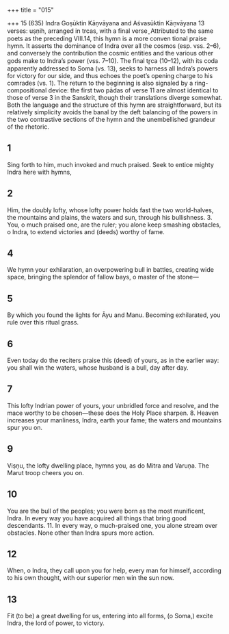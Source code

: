 +++
title = "015"

+++
15 (635) Indra
Goṣūktin Kāṇvāyana and Aśvasūktin Kāṇvāyana
13 verses: uṣṇih, arranged in trcas, with a final verse ̥
Attributed to the same poets as the preceding VIII.14, this hymn is a more conven tional praise hymn. It asserts the dominance of Indra over all the cosmos (esp. vss.  2–6), and conversely the contribution the cosmic entities and the various other gods  make to Indra’s power (vss. 7–10). The final tr̥ca (10–12), with its coda apparently  addressed to Soma (vs. 13), seeks to harness all Indra’s powers for victory for our  side, and thus echoes the poet’s opening charge to his comrades (vs. 1). The return  to the beginning is also signaled by a ring-compositional device: the first two pādas  of verse 11 are almost identical to those of verse 3 in the Sanskrit, though their  translations diverge somewhat.
Both the language and the structure of this hymn are straightforward, but its  relatively simplicity avoids the banal by the deft balancing of the powers in the two  contrastive sections of the hymn and the unembellished grandeur of the rhetoric.
## 1
Sing forth to him, much invoked and much praised.
Seek to entice mighty Indra here with hymns,
## 2
Him, the doubly lofty, whose lofty power holds fast the two
world-halves,
the mountains and plains, the waters and sun, through his bullishness. 3. You, o much praised one, are the ruler; you alone keep smashing  obstacles,
o Indra, to extend victories and (deeds) worthy of fame.
## 4
We hymn your exhilaration, an overpowering bull in battles,
creating wide space, bringing the splendor of fallow bays, o master of  the stone—
## 5
By which you found the lights for Āyu and Manu.
Becoming exhilarated, you rule over this ritual grass.
## 6
Even today do the reciters praise this (deed) of yours, as in the earlier way: you shall win the waters, whose husband is a bull, day after day.
## 7
This lofty Indrian power of yours, your unbridled force and resolve, and the mace worthy to be chosen—these does the Holy Place sharpen. 8. Heaven increases your manliness, Indra, earth your fame;
the waters and mountains spur you on.
## 9
Viṣṇu, the lofty dwelling place, hymns you, as do Mitra and Varuṇa. The Marut troop cheers you on.
## 10
You are the bull of the peoples; you were born as the most
munificent, Indra.
In every way you have acquired all things that bring good descendants. 11. In every way, o much-praised one, you alone stream over obstacles. None other than Indra spurs more action.
## 12
When, o Indra, they call upon you for help, every man for himself,  according to his own thought,
with our superior men win the sun now.
## 13
Fit (to be) a great dwelling for us, entering into all forms, (o Soma,) excite Indra, the lord of power, to victory.